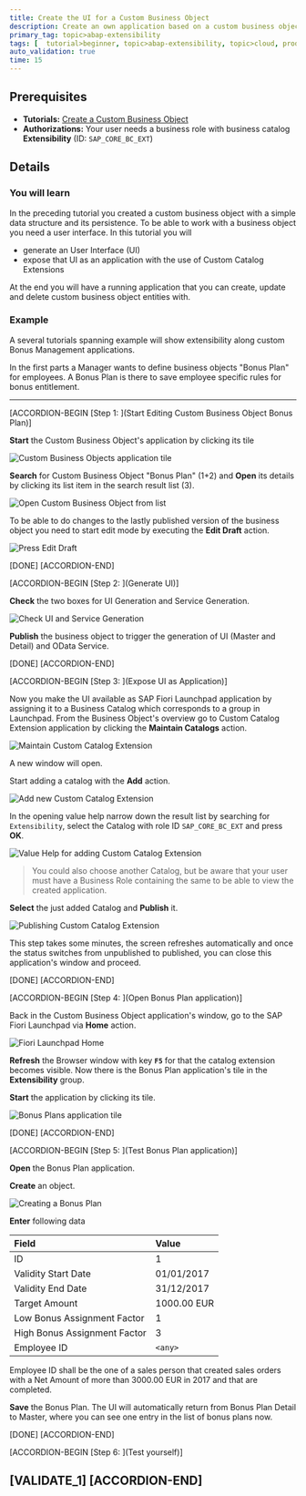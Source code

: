 ```yaml
---
title: Create the UI for a Custom Business Object
description: Create an own application based on a custom business object and a custom catalog extension.
primary_tag: topic>abap-extensibility
tags: [  tutorial>beginner, topic>abap-extensibility, topic>cloud, products>sap-s-4hana ]
auto_validation: true
time: 15
---
```


## Prerequisites  
 - **Tutorials:** [Create a Custom Business Object ](https://developers.sap.com/tutorials/abap-extensibility-cbo-create.html)
 - **Authorizations:** Your user needs a business role with business catalog **Extensibility** (ID: `SAP_CORE_BC_EXT`)



## Details
### You will learn
In the preceding tutorial you created a custom business object with a simple data structure and its persistence.
To be able to work with a business object you need a user interface. In this tutorial you will
<ul>
  <li>generate an User Interface (UI)
  <li>expose that UI as an application with the use of Custom Catalog Extensions
</ul>
At the end you will have a running application that you can create, update and delete custom business object entities with.

### Example

A several tutorials spanning example will show extensibility along custom Bonus Management applications.

In the first parts a Manager wants to define business objects "Bonus Plan" for employees. A Bonus Plan is there to save employee specific rules for bonus entitlement.


---
[ACCORDION-BEGIN [Step 1: ](Start Editing Custom Business Object Bonus Plan)]

 **Start** the Custom Business Object's application by clicking its tile

![Custom Business Objects application tile](tile_CBO.png)

**Search** for Custom Business Object "Bonus Plan" (1+2) and **Open** its details by clicking its list item in the search result list (3).

![Open Custom Business Object from list](CBO_openFromList_decorated.png)

To be able to do changes to the lastly published version of the business object you need to start edit mode by executing the **Edit Draft** action.

![Press Edit Draft](CBO_editDraft.png)

[DONE]
[ACCORDION-END]

[ACCORDION-BEGIN [Step 2: ](Generate UI)]

**Check** the two boxes for UI Generation and Service Generation.

![Check UI and Service Generation](CBO_checkUiAndServiceGeneration.png)

**Publish** the business object to trigger the generation of UI (Master and Detail) and OData Service.

[DONE]
[ACCORDION-END]

[ACCORDION-BEGIN [Step 3: ](Expose UI as Application)]

Now you make the UI available as SAP Fiori Launchpad application by assigning it to a Business Catalog which corresponds to a group in Launchpad.
From the Business Object's overview go to Custom Catalog Extension application by clicking the **Maintain Catalogs** action.

![Maintain Custom Catalog Extension](CBO_maintainCCE.png)

A new window will open.

Start adding a catalog with the **Add** action.

![Add new Custom Catalog Extension](CCE_add.png)

In the opening value help narrow down the result list by searching for `Extensibility`, select the Catalog with role ID `SAP_CORE_BC_EXT` and press **OK**.

![Value Help for adding Custom Catalog Extension](CCE_addValueHelp.png)

>You could also choose another Catalog, but be aware that your user must have a Business Role containing the same to be able to view the created application.

**Select** the just added Catalog and **Publish** it.

![Publishing Custom Catalog Extension](CCE_publish.png)

This step takes some minutes, the screen refreshes automatically and once the status switches from unpublished to published, you can close this application's window and proceed.

[DONE]
[ACCORDION-END]

[ACCORDION-BEGIN [Step 4: ](Open Bonus Plan application)]

Back in the Custom Business Object application's window, go to the SAP Fiori Launchpad via **Home** action.

![Fiori Launchpad Home](LaunchpadHomeButton.png)

**Refresh** the Browser window with key **`F5`** for that the catalog extension becomes visible.
Now there is the Bonus Plan application's tile in the **Extensibility** group.

**Start** the application by clicking its tile.

![Bonus Plans application tile](tile_BonusPlans.png)

[DONE]
[ACCORDION-END]

[ACCORDION-BEGIN [Step 5: ](Test Bonus Plan application)]

**Open** the Bonus Plan application.

**Create** an object.

![Creating a Bonus Plan](UI_Test_createBonusPlan.png)

**Enter** following data

| Field | Value |
| :------------- | :--------------------------- |
| ID | 1 |
| Validity Start Date | 01/01/2017 |
| Validity End Date | 31/12/2017 |
| Target Amount | 1000.00 EUR |
| Low Bonus Assignment Factor | 1 |
| High Bonus Assignment Factor | 3 |
| Employee ID | `<any>` |

Employee ID <any> shall be the one of a sales person that created sales orders with a Net Amount of more than 3000.00 EUR in 2017 and that are completed.

**Save** the Bonus Plan. The UI will automatically return from Bonus Plan Detail to Master, where you can see one entry in the list of bonus plans now.

[DONE]
[ACCORDION-END]

[ACCORDION-BEGIN [Step 6: ](Test yourself)]

[VALIDATE_1]
[ACCORDION-END]
---
